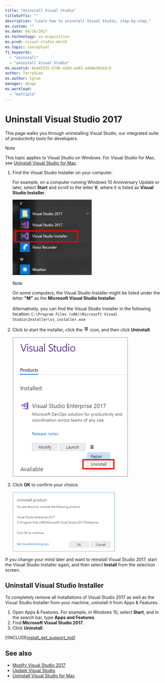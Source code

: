 ```yaml
---
title: "Uninstall Visual Studio"
titleSuffix: ""
description: "Learn how to uninstall Visual Studio, step-by-step."
ms.custom: ""
ms.date: 08/16/2017
ms.technology: vs-acquisition
ms.prod: visual-studio-dev15
ms.topic: conceptual
f1_keywords:
  - "uninstall"
  - "uninstall Visual Studio"
ms.assetid: 0e445255-b796-426d-ad93-a4d8e36da2c5
author: TerryGLee
ms.author: tglee
manager: douge
ms.workload:
  - "multiple"
---
```

# Uninstall Visual Studio 2017

This page walks you through uninstalling Visual Studio, our integrated suite of productivity tools for developers.

> [!NOTE]
> This topic applies to Visual Studio on Windows. For Visual Studio for Mac, see [Uninstall Visual Studio for Mac](/visualstudio/mac/uninstall).

1. Find the Visual Studio Installer on your computer.

     For example, on a computer running Windows 10 Anniversary Update or later, select **Start** and scroll to the letter **V**, where it is listed as **Visual Studio Installer**.

     ![Visual Studio Installer](media/vs2017-locate-the-visual-studio-installer.PNG "Locate the Microsoft Visual Studio Installer")

   > [!NOTE]
   > On some computers, the Visual Studio Installer might be listed under the letter **"M"** as the **Microsoft Visual Studio Installer**.<br/><br/> Alternatively, you can find the Visual Studio Installer in the following location: `C:\Program Files (x86)\Microsoft Visual Studio\Installer\vs_installer.exe`

2. Click to start the installer, click the ![Details icon](media/vs2017uninstall-UninstallIcon.png "Select the Options icon") icon, and then click **Uninstall**.

     ![Modifying Visual Studio 2017; Modify, Launch, Repair, or Uninstall](media/vs2017-uninstall.PNG "Repair or Uninstall Visual Studio 2017")

3. Click **OK** to confirm your choice.

     ![Modifying Visual Studio 2017; Uninstall product](media/vs2017-uninstall-confirm.PNG "Confirm to uninstall Visual Studio 2017")

If you change your mind later and want to reinstall Visual Studio 2017, start the Visual Studio Installer again, and then select **Install** from the selection screen.

## Uninstall Visual Studio Installer

To completely remove all installations of Visual Studio 2017 as well as the Visual Studio Installer from your machine, uninstall it from Apps & Features.

1. Open Apps & Features. For example, in Windows 10, select **Start**, and in the search bar, type **Apps and Features**.
2. Find **Microsoft Visual Studio 2017**.
3. Click **Uninstall**.

[!INCLUDE[install_get_support_md](includes/install_get_support_md.md)]

## See also

* [Modify Visual Studio 2017](modify-visual-studio.md)
* [Update Visual Studio](update-visual-studio.md)
* [Uninstall Visual Studio for Mac](/visualstudio/mac/uninstall)